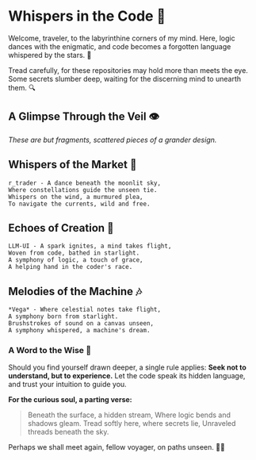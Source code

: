 # Whispers in the Code 🌌

Welcome, traveler, to the labyrinthine corners of my mind. Here, logic dances with the enigmatic, and code becomes a forgotten language whispered by the stars. 🌟

Tread carefully, for these repositories may hold more than meets the eye. Some secrets slumber deep, waiting for the discerning mind to unearth them. 🔍

## A Glimpse Through the Veil 👁️

*These are but fragments, scattered pieces of a grander design.*

## Whispers of the Market 🌙

```plaintext
r_trader - A dance beneath the moonlit sky,
Where constellations guide the unseen tie.
Whispers on the wind, a murmured plea,
To navigate the currents, wild and free.
```

## Echoes of Creation 🌠

```plaintext
LLM-UI - A spark ignites, a mind takes flight,
Woven from code, bathed in starlight.
A symphony of logic, a touch of grace,
A helping hand in the coder's race.
```

## Melodies of the Machine 🎶

```plaintext
*Vega* - Where celestial notes take flight,
A symphony born from starlight.
Brushstrokes of sound on a canvas unseen,
A symphony whispered, a machine's dream.
```

### A Word to the Wise 📜

Should you find yourself drawn deeper, a single rule applies: **Seek not to understand, but to experience.** Let the code speak its hidden language, and trust your intuition to guide you.

**For the curious soul, a parting verse:**

> Beneath the surface, a hidden stream,
> Where logic bends and shadows gleam.
> Tread softly here, where secrets lie,
> Unraveled threads beneath the sky.

Perhaps we shall meet again, fellow voyager, on paths unseen. 🌌✨
